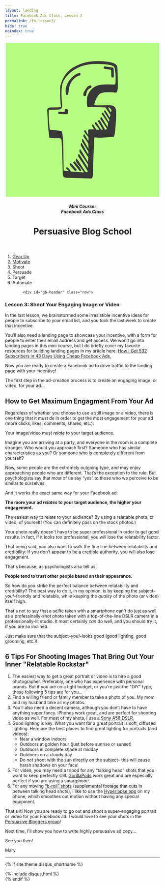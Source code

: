 ```yaml
---
layout: landing
title: Facebook Ads Class, Lesson 3
permalink: /fb-lesson3/
hide: true
noindex: true
---
```


<div class="container-fluid">
<header class="course-header">

<div class="branding">
<img class="avatar" src="/img/fb.png" alt="">
<h5 class="float-left course-title">Mini Course:<br>Facebook Ads Class</h5>
<h1 class="site-title float-right">Persuasive Blog School</h1>
</div>
</header>

<div style="clear: both;"></div>

<ol class="progtrckr" data-progtrckr-steps="6">
    <li class="progtrckr-done-green"><a href="/fb-lesson1">Gear Up</a></li><!--
 --><li class="progtrckr-done-green"><a href="/fb-lesson2">Motivate</a></li><!--
 --><li class="progtrckr-done-green">Shoot</li><!--
 --><li class="progtrckr-todo">Persuade</li><!--
  --><li class="progtrckr-todo">Target</li><!--
 --><li class="progtrckr-todo">Automate</li>
</ol>

            <div id="gb-header" class="row">
<h3 class="no-padding-top no-padding-bottom margin-0">Lesson 3: Shoot Your Engaging Image or Video</h3>
            </div>


<div class="padding-regular">

<div class="text-align-left">
<p>In the last lesson, we brainstormed some irresistible incentive ideas for people to subscribe to your email list, and you took the last week to create that incentive.</p>

<p>You’ll also need a landing page to showcase your incentive, with a form for people to enter their email address and get access. We won’t go into landing pages in this mini course, but I do briefly cover my favorite resources for building landing pages in my article here: <a href="http://boostblogtraffic.com/facebook-ads/">How I Got 532 Subscribers in 43 Days Using Cheap Facebook Ads.</a></p>

<p>Now you are ready to create a Facebook ad to drive traffic to the landing page with your incentive!</p>

<p>The first step in the ad-creation process is to create an engaging image, or video, for your ad...</p>

<h2>How to Get Maximum Engagment From Your Ad</h2>

<p>Regardless of whether you choose to use a still image or a video, there is one thing that it must do in order to get the most engagement for your ad (more clicks, likes, comments, shares, etc.):</p>

<p>Your image/video must <em>relate</em> to your target audience.</p>

<p>Imagine you are arriving at a party, and everyone in the room is a complete stranger. Who would you approach first? Someone who has similar characteristics as you? Or someone who is completely different from yourself?</p>

<p>Now, some people are the extremely outgoing type, and may enjoy approaching people who are different. That’s the exception to the rule. But psychologists say that <em>most</em> of us say “yes” to those who we perceive to be similar to ourselves.</p>

<p>And it works the exact same way for your Facebook ad:</p>

<div class="green-box"><p><strong>The more your ad <em>relates</em> to your target audience, the higher your engagement.</strong></p></div>

<p>The easiest way to relate to your audience? By using a relatable photo, or video, of yourself! (You can definitely pass on the stock photos.)</p>

<p>Your photo really doesn't have to be super professional in order to get good results. In fact, if it looks <em>too</em> professional, you will lose the relatability factor.</p>

<p>That being said, you also want to walk the fine line between relatability and credibility: If you don't appear to be a credible authority, you will also lose engagment.</p>

<p>That's because, as psychologists also tell us:</p>

<div class="green-box"><p><strong>People tend to trust other people based on their appearance.</strong></p></div>

<p>So how do you strike the perfect balance between relatability and credibility? The best way to do it, in my opinion, is by keeping the subject–<em>you!</em>–friendly and relatable, while keeping the <em>quality</em> of the photo (or video) itself high.</p>

<p>That's not to say that a selfie taken with a smartphone can't do just as well as a professinally-shot photo taken with a top-of-the-line DSLR camera in a professionally-lit studio. It most certainly <em>can</em> do well, and you should try it, if you are so inclined.</p>

<p>Just make sure that the subject–<em>you!</em>–looks good (good lighting, good grooming, etc.)!</p>

<h2>6 Tips For Shooting Images That Bring Out Your Inner "Relatable Rockstar"</h2>

<ol>
<li>The easiest way to get a great portrait or video is to hire a good photographer. Preferably, one who has experience with personal brands. But if you are on a tight budget, or you're just the "DIY" type, these following 5 tips are for you...</li>
<li>Find a willing friend or family member to take a photo of you. My mom and my husband take all my photos.</li>
<li>You’ll also need a decent camera, although you don’t have to have anything super fancy. iPhones work great, and are perfect for shooting video as well. For most of my shots, I use a <a href="http://www.imaging-resource.com/PRODS/sony-a58/sony-a58A.HTM">Sony A58 DSLR.</a></li>
<li>Good lighting is key. What you want for a great portrait is soft, diffused lighting. Here are the best places to find great lighting for portraits (and videos):
<ul><li>Near a window indoors</li><li>Outdoors at golden hour (just before sunrise or sunset)</li><li>Outdoors in complete shade at midday</li><li>Outdoors on a cloudy day</li><li>Do <em>not</em> shoot with the sun directly on the subject– this will cause harsh shadows on your face!</li></ul>
</li>
<li>For video, you may need a tripod for any “talking head” shots that you want to keep perfectly still. <a href="http://joby.com/gorillapod?gclid=Cj0KEQjw35-vBRD3qKz8hPezlIIBEiQAOeKNrjkdEvgX0VOSuZr0HeEx6rrNrtJ7t9TT87qwB3k7MIUaAh0z8P8HAQ">GorillaPods</a> work great and are especially perfect if you are using a smartphone.</li>
<li>For any moving <a href="https://www.youtube.com/watch?v=kMNVn7CB3HQ">“b-roll” shots</a> (supplemental footage that cuts in between talking head shots), I like to use the <a href="https://itunes.apple.com/us/app/hyperlapse-from-instagram/id740146917?mt=8">Hyperlapse app</a> on my phone, which smoothes out motion without having any special equipment.</li>
</ol>

<p>That's it! Now you are ready to go out and shoot a super-engaging portrait or video for your Facebook ad. I would love to see your shots in the <a href="http://www.facebook.com/groups/persuasiveblog/">Persuasive Bloggers group</a>!</p>

<p>Next time, I'll show you how to write highly persuasive ad copy...</p>

<p>See you then!</p>

<p>Mary</p>
</div>
</div>

<hr>

<!-- Disqus -->
{% if site.theme.disqus_shortname %}
<div class="comments">
  {% include disqus.html %}
</div>
{% endif %}


</div>
